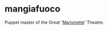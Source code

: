 mangiafuoco
===========

 Puppet master of the Great '[Marionette](http://www.marionettejs.com)' Theatre.
